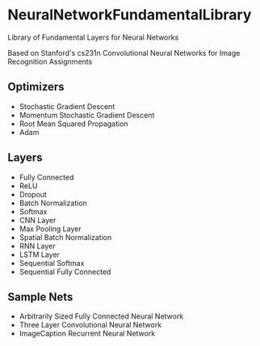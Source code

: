# NeuralNetworkFundamentalLibrary
Library of Fundamental Layers for Neural Networks

Based on Stanford's cs231n Convolutional Neural Networks for Image Recognition Assignments
## Optimizers
  - Stochastic Gradient Descent
  - Momentum Stochastic Gradient Descent
  - Root Mean Squared Propagation
  - Adam
## Layers
  - Fully Connected 
  - ReLU
  - Dropout
  - Batch Normalization
  - Softmax
  - CNN Layer
  - Max Pooling Layer
  - Spatial Batch Normalization
  - RNN Layer
  - LSTM Layer
  - Sequential Softmax
  - Sequential Fully Connected
## Sample Nets
  - Arbitrarily Sized Fully Connected Neural Network 
  - Three Layer Convolutional Neural Network
  - ImageCaption Recurrent Neural Network
  
